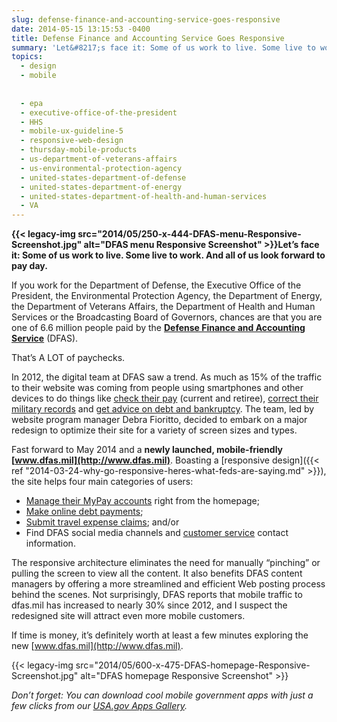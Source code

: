 ```yaml
---
slug: defense-finance-and-accounting-service-goes-responsive
date: 2014-05-15 13:15:53 -0400
title: Defense Finance and Accounting Service Goes Responsive
summary: 'Let&#8217;s face it: Some of us work to live. Some live to work. And all of us look forward to pay day. If you work for the Department of Defense, the Executive Office of the President, the Environmental Protection Agency, the Department of Energy, the Department of Veterans Affairs, the Department of Health'
topics:
  - design
  - mobile
  
  
  - epa
  - executive-office-of-the-president
  - HHS
  - mobile-ux-guideline-5
  - responsive-web-design
  - thursday-mobile-products
  - us-department-of-veterans-affairs
  - us-environmental-protection-agency
  - united-states-department-of-defense
  - united-states-department-of-energy
  - united-states-department-of-health-and-human-services
  - VA
---
```


**{{< legacy-img src="2014/05/250-x-444-DFAS-menu-Responsive-Screenshot.jpg" alt="DFAS menu Responsive Screenshot" >}}Let&#8217;s face it: Some of us work to live. Some live to work. And all of us look forward to pay day.**

If you work for the Department of Defense, the Executive Office of the President, the Environmental Protection Agency, the Department of Energy, the Department of Veterans Affairs, the Department of Health and Human Services or the Broadcasting Board of Governors, chances are that you are one of 6.6 million people paid by the **[Defense Finance and Accounting Service](http://www.dfas.mil/pressroom/aboutdfas.html)** (DFAS).

That&#8217;s A LOT of paychecks.

In 2012, the digital team at DFAS saw a trend. As much as 15% of the traffic to their website was coming from people using smartphones and other devices to do things like [check their pay](http://www.dfas.mil/mypayinfo.html) (current and retiree), [correct their military records](http://www.dfas.mil/correctmilitaryrecords.html) and [get advice on debt and bankruptcy](http://www.dfas.mil/debtandclaims.html). The team, led by website program manager Debra Fioritto, decided to embark on a major redesign to optimize their site for a variety of screen sizes and types.

Fast forward to May 2014 and a **newly launched, mobile-friendly** **[www.dfas.mil](http://www.dfas.mil)**. Boasting a [responsive design]({{< ref "2014-03-24-why-go-responsive-heres-what-feds-are-saying.md" >}}), the site helps four main categories of users:

  * [Manage their MyPay accounts](http://www.dfas.mil/mypayinfo.html) right from the homepage;
  * [Make online debt payments](http://www.dfas.mil/debtandclaims.html);
  * [Submit travel expense claims](http://www.dfas.mil/dfas/civilianemployees/travelpay/wheretosubmit.html); and/or
  * Find DFAS social media channels and [customer service](http://www.dfas.mil/customerservice.html) contact information.

The responsive architecture eliminates the need for manually &#8220;pinching&#8221; or pulling the screen to view all the content. It also benefits DFAS content managers by offering a more streamlined and efficient Web posting process behind the scenes. Not surprisingly, DFAS reports that mobile traffic to dfas.mil has increased to nearly 30% since 2012, and I suspect the redesigned site will attract even more mobile customers.

If time is money, it&#8217;s definitely worth at least a few minutes exploring the new [www.dfas.mil](http://www.dfas.mil).

{{< legacy-img src="2014/05/600-x-475-DFAS-homepage-Responsive-Screenshot.jpg" alt="DFAS homepage Responsive Screenshot" >}}

_Don’t forget: You can download cool mobile government apps with just a few clicks from our [USA.gov Apps Gallery](http://apps.usa.gov/)._